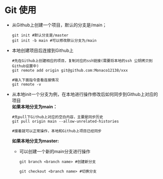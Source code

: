 # Git 使用


- 从Github上创建一个项目，默认的分支是/main；
    ```shell
    git init #默认分支是/master
    git init -b main #可以修改默认分支为/main
    ```

- 本地创建项目后连接到Github上
   ```shell
   #先在Github上创建相应的项目，复制对应的ssh链接(需要将本地的ssh 公钥拷贝到Github设置中)
   git remote add origin git@github.com:Monaco12138/xxx

   #输入下面指令查看连接情况
   git remote -v
   ```

- 从本地init一个分支为例，在本地进行操作修改后如何同步到Github上对应的项目  
   __如果本地分支为main：__
   ```shell
   #先pull下Github上对应的空白内容，主要是同步历史
   git pull origin main --allow-unrelated-histories

   #接着就可以正常操作，本地和Github上项目已经同步 
    ```

   __如果本地分支为master:__
    - 可以创建一个新的main分支进行操作
        ```shell
        git branch <branch name> #创建新分支

        git checkout <branch name> #切换分支
        ```
    
